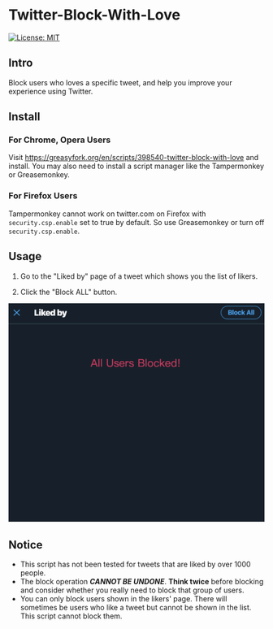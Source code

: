 # Twitter-Block-With-Love
[![License: MIT](https://img.shields.io/badge/License-MIT-yellow.svg)](https://opensource.org/licenses/MIT)

## Intro
Block users who loves a specific tweet, and help you improve your experience using Twitter.

## Install
### For Chrome, Opera Users
Visit https://greasyfork.org/en/scripts/398540-twitter-block-with-love and install. You may also need to install a script manager like the Tampermonkey or Greasemonkey.

### For Firefox Users
Tampermonkey cannot work on twitter.com on Firefox with `security.csp.enable` set to true by default. So use Greasemonkey or turn off `security.csp.enable`.

## Usage

1. Go to the "Liked by" page of a tweet which shows you the list of likers.

2. Click the "Block ALL" button.

![](imgs/after.png)

## Notice

- This script has not been tested for tweets that are liked by over 1000 people.
- The block operation ***CANNOT BE UNDONE***. **Think twice** before blocking and consider whether you really need to block that group of users.
- You can only block users shown in the likers' page. There will sometimes be users who like a tweet but cannot be shown in the list. This script cannot block them.

